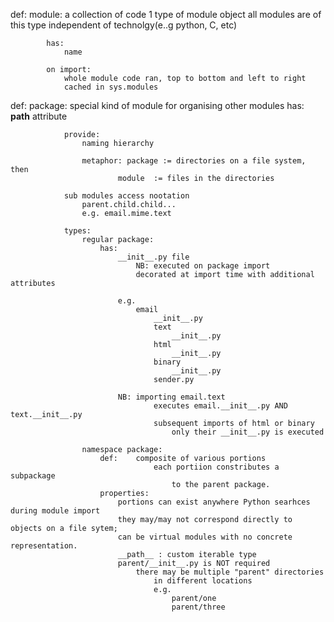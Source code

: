 def: module: a collection of code 
            1 type of module object
            all modules are of this type
            independent of technolgy(e..g python, C, etc)

            has: 
                name

            on import:
                whole module code ran, top to bottom and left to right
                cached in sys.modules

def: package: special kind of module for organising other modules
                has: 
                    __path__ attribute 

                provide:
                    naming hierarchy

                    metaphor: package := directories on a file system, then
                            module  := files in the directories
                            
                sub modules access nootation
                    parent.child.child...
                    e.g. email.mime.text
                
                types:
                    regular package:
                        has:
                            __init__.py file
                                NB: executed on package import
                                decorated at import time with additional attributes

                            e.g.
                                email
                                    __init__.py
                                    text
                                        __init__.py
                                    html
                                        __init__.py
                                    binary
                                        __init__.py
                                    sender.py

                            NB: importing email.text
                                    executes email.__init__.py AND text.__init__.py
                                    subsequent imports of html or binary
                                        only their __init__.py is executed
                                
                    namespace package:
                        def:    composite of various portions
                                    each portiion constributes a subpackage
                                        to the parent package.
                        properties:
                            portions can exist anywhere Python searhces during module import
                            they may/may not correspond directly to objects on a file sytem;
                            can be virtual modules with no concrete representation.
                            __path__ : custom iterable type
                            parent/__init__.py is NOT required
                                there may be multiple "parent" directories
                                    in different locations
                                    e.g.
                                        parent/one
                                        parent/three
                        



            
